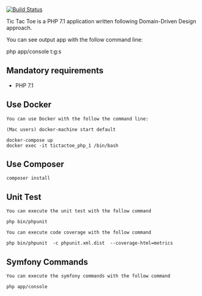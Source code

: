 [![Build Status](https://secure.travis-ci.org/pgrau/php-tictactoe.svg?branch=master)](http://travis-ci.org/pgrau/ddd)

Tic Tac Toe is a PHP 7.1 application written following Domain-Driven Design approach.

You can see output app with the follow command line:

php app/console t:g:s

<!--You can see all domain events sent in the logs folder.-->

## Mandatory requirements
 
* PHP 7.1

## Use Docker 

    You can use Docker with the follow the command line:
    
    (Mac users) docker-machine start default
    
    docker-compose up
    docker exec -it tictactoe_php_1 /bin/bash

## Use Composer 

    composer install
    
## Unit Test

    You can execute the unit test with the follow command
    
    php bin/phpunit
    
    You can execute code coverage with the follow command
    
    php bin/phpunit  -c phpunit.xml.dist  --coverage-html=metrics
    
## Symfony Commands
    
    You can execute the symfony commands with the follow command
    
    php app/console
    